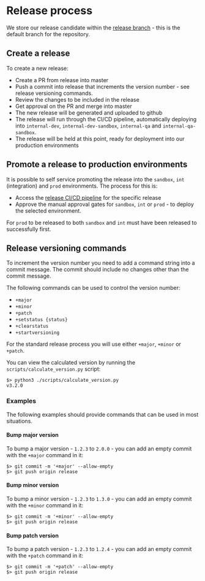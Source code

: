 # Release process

We store our release candidate within the [release branch](https://github.com/NHSDigital/communications-manager) - this is the default branch for the repository.

## Create a release

To create a new release:

* Create a PR from release into master
* Push a commit into release that increments the version number - see release versioning commands.
* Review the changes to be included in the release
* Get approval on the PR and merge into master
* The new release will be generated and uploaded to github
* The release will run through the CI/CD pipeline, automatically deploying into `internal-dev`, `internal-dev-sandbox`, `internal-qa` and `internal-qa-sandbox`.
* The release will be held at this point, ready for deployment into our production environments

## Promote a release to production environments

It is possible to self service promoting the release into the `sandbox`, `int` (integration) and `prod` environments. The process for this is:

* Access the [release CI/CD pipeline](https://dev.azure.com/NHSD-APIM/API%20Platform/_build?definitionId=620) for the specific release
* Approve the manual approval gates for `sandbox`, `int` or `prod` - to deploy the selected environment.

For `prod` to be released to both `sandbox` and `int` must have been released to successfully first.

## Release versioning commands

To increment the version number you need to add a command string into a commit message. The commit should include no changes other than the commit message.

The following commands can be used to control the version number:

* `+major`
* `+minor`
* `+patch`
* `+setstatus {status}`
* `+clearstatus`
* `+startversioning`

For the standard release process you will use either `+major`, `+minor` or `+patch`.

You can view the calculated version by running the `scripts/calculate_version.py` script:

```
$> python3 ./scripts/calculate_version.py
v3.2.0
```

### Examples

The following examples should provide commands that can be used in most situations.

#### Bump major version

To bump a major version - `1.2.3` to `2.0.0` - you can add an empty commit with the `+major` command in it:

```
$> git commit -m '+major' --allow-empty
$> git push origin release
```

#### Bump minor version

To bump a minor version - `1.2.3` to `1.3.0` - you can add an empty commit with the `+minor` command in it:

```
$> git commit -m '+minor' --allow-empty
$> git push origin release
```

#### Bump patch version

To bump a patch version - `1.2.3` to `1.2.4` - you can add an empty commit with the `+patch` command in it:

```
$> git commit -m '+patch' --allow-empty
$> git push origin release
```
